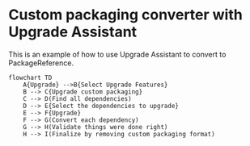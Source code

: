 # Custom packaging converter with Upgrade Assistant

This is an example of how to use Upgrade Assistant to convert to PackageReference.

```mermaid
flowchart TD
    A{Upgrade} -->B{Select Upgrade Features}
    B --> C{Upgrade custom packaging}
    C --> D(Find all dependencies)
    D --> E{Select the dependencies to upgrade}
    E --> F{Upgrade}
    F --> G(Convert each dependency)
    G --> H(Validate things were done right)
    H --> I(Finalize by removing custom packaging format)
```
